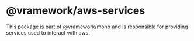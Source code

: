 # @vramework/aws-services

This package is part of @vramework/mono and is responsible for providing services used to interact with aws.